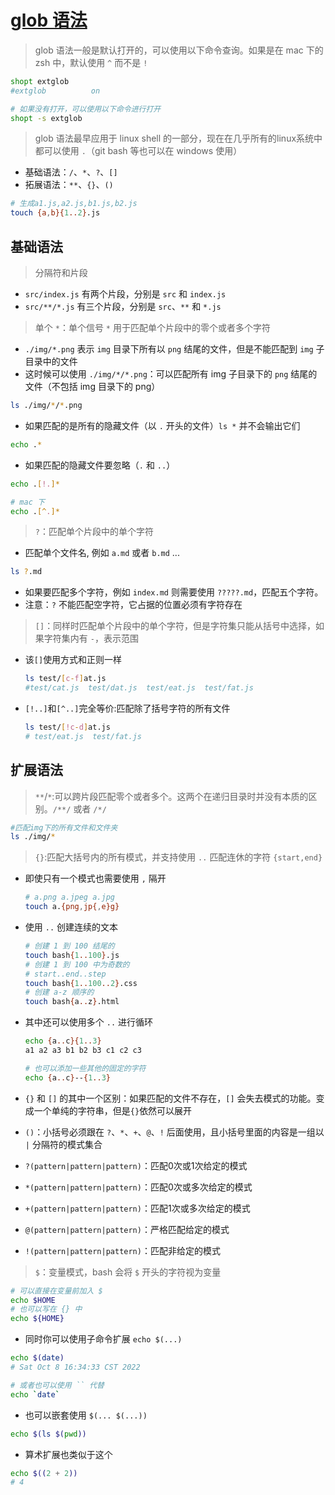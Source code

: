# [glob 语法](https://www.ruanyifeng.com/blog/2018/09/bash-wildcards.html)

> glob 语法一般是默认打开的，可以使用以下命令查询。如果是在 mac 下的 zsh 中，默认使用 `^` 而不是 `!`

```bash
shopt extglob
#extglob          on

# 如果没有打开，可以使用以下命令进行打开
shopt -s extglob
```

> glob 语法最早应用于 linux shell 的一部分，现在在几乎所有的linux系统中都可以使用 `.`（git bash 等也可以在 windows 使用）

* 基础语法：`/`、`*`、`?`、`[]`
* 拓展语法：`**`、`{}`、`()`

```bash
# 生成a1.js,a2.js,b1.js,b2.js
touch {a,b}{1..2}.js
```

## 基础语法

> 分隔符和片段

* `src/index.js` 有两个片段，分别是 `src` 和 `index.js`
* `src/**/*.js` 有三个片段，分别是 `src`、`**` 和 `*.js`

> 单个 `*`：单个信号 `*` 用于匹配单个片段中的零个或者多个字符

* `./img/*.png` 表示 `img` 目录下所有以 `png` 结尾的文件，但是不能匹配到 `img` 子目录中的文件
* 这时候可以使用 `./img/*/*.png`：可以匹配所有 img 子目录下的 `png` 结尾的文件（不包括 img 目录下的 png）

```bash
ls ./img/*/*.png
```

* 如果匹配的是所有的隐藏文件（以 `.` 开头的文件）`ls *` 并不会输出它们

```bash
echo .*
```

* 如果匹配的隐藏文件要忽略（`.` 和 `..`）

```bash
echo .[!.]*

# mac 下
echo .[^.]*
```

>`?`：匹配单个片段中的单个字符

* 匹配单个文件名, 例如 `a.md` 或者 `b.md` ...

```bash
ls ?.md
```

* 如果要匹配多个字符，例如 `index.md` 则需要使用 `?????.md`，匹配五个字符。
* 注意：`?` 不能匹配空字符，它占据的位置必须有字符存在

>`[]`：同样时匹配单个片段中的单个字符，但是字符集只能从括号中选择，如果字符集内有 `-`，表示范围

* 该`[]`使用方式和正则一样

   ```bash
   ls test/[c-f]at.js
   #test/cat.js  test/dat.js  test/eat.js  test/fat.js
   ```

* `[!..]`和`[^..]`完全等价:匹配除了括号字符的所有文件

   ```bash
   ls test/[!c-d]at.js
   # test/eat.js  test/fat.js
   ```

## 扩展语法

> `**`/`*`:可以跨片段匹配零个或者多个。这两个在递归目录时并没有本质的区别。`/**/` 或者 `/*/`

```bash
#匹配img下的所有文件和文件夹
ls ./img/*
```

> `{}`:匹配大括号内的所有模式，并支持使用 `..` 匹配连休的字符 `{start,end}`

* 即使只有一个模式也需要使用 `,` 隔开

   ```bash
   # a.png a.jpeg a.jpg
   touch a.{png,jp{,e}g}
   ```
  
* 使用 `..` 创建连续的文本

   ```bash
   # 创建 1 到 100 结尾的
   touch bash{1..100}.js
   # 创建 1 到 100 中为奇数的
   # start..end..step
   touch bash{1..100..2}.css
   # 创建 a-z 顺序的
   touch bash{a..z}.html
   ```
  
* 其中还可以使用多个 `..` 进行循环

    ```bash
    echo {a..c}{1..3}
    a1 a2 a3 b1 b2 b3 c1 c2 c3
    
    # 也可以添加一些其他的固定的字符
    echo {a..c}--{1..3}
    ```

* `{}` 和 `[]` 的其中一个区别：如果匹配的文件不存在，`[]` 会失去模式的功能。变成一个单纯的字符串，但是`{}`依然可以展开

* `()`：小括号必须跟在 `?`、`*`、`+`、`@`、`!` 后面使用，且小括号里面的内容是一组以 `|` 分隔符的模式集合

* `?(pattern|pattern|pattern)`：匹配0次或1次给定的模式
* `*(pattern|pattern|pattern)`：匹配0次或多次给定的模式
* `+(pattern|pattern|pattern)`：匹配1次或多次给定的模式
* `@(pattern|pattern|pattern)`：严格匹配给定的模式
* `!(pattern|pattern|pattern)`：匹配非给定的模式

> `$`：变量模式，bash 会将 `$` 开头的字符视为变量

```bash
# 可以直接在变量前加入 $
echo $HOME
# 也可以写在 {} 中
echo ${HOME}
```

* 同时你可以使用子命令扩展 `echo $(...)`

```bash
echo $(date)
# Sat Oct 8 16:34:33 CST 2022

# 或者也可以使用 `` 代替
echo `date`
```

* 也可以嵌套使用 `$(... $(...))`

```bash
echo $(ls $(pwd))
```

* 算术扩展也类似于这个

```bash
echo $((2 + 2))
# 4
```
